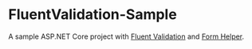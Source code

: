 # FluentValidation-Sample
A sample ASP.NET Core project with [Fluent Validation](https://github.com/JeremySkinner/FluentValidation) and [Form Helper](https://github.com/sinanbozkus/formhelper).
